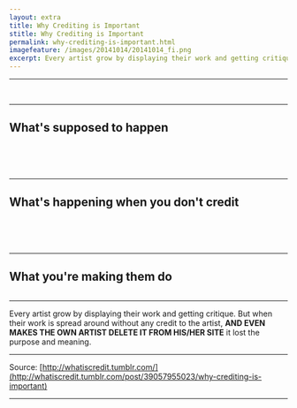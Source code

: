 ```yaml
---
layout: extra
title: Why Crediting is Important
stitle: Why Crediting is Important
permalink: why-crediting-is-important.html
imagefeature: /images/20141014/20141014_fi.png
excerpt: Every artist grow by displaying their work and getting critique. But when their work is spread around without any credit to the artist, AND EVEN MAKES THE OWN ARTIST DELETE IT FROM HIS/HER SITE it lost the purpose and meaning.
---
```


<hr />

<img alt="" src="{{site.staticurl}}/static/credits/1.png" />

<img alt="" src="{{site.staticurl}}/static/credits/2.png" />

<img alt="" src="{{site.staticurl}}/static/credits/3.png" />

<hr />

<h2>What's supposed to happen</h2>

&nbsp;

<img alt="" src="{{site.staticurl}}/static/credits/4.png" />

<img alt="" src="{{site.staticurl}}/static/credits/5.png" />

<img alt="" src="{{site.staticurl}}/static/credits/6.png" />

<img alt="" src="{{site.staticurl}}/static/credits/7.png" />

<hr />

<h2>What's happening when you don't credit</h2>

&nbsp;

<img alt="" src="{{site.staticurl}}/static/credits/8.png" />

<img alt="" src="{{site.staticurl}}/static/credits/9.png" />

<hr />

<h2>What you're making them do</h2>

<img alt="" src="{{site.staticurl}}/static/credits/10.png" />

<hr />


Every artist grow by displaying their work and getting critique. But when their work is spread around without any credit to the artist, **AND EVEN MAKES THE OWN ARTIST DELETE IT FROM HIS/HER SITE** it lost the purpose and meaning.

<hr />

Source: [http://whatiscredit.tumblr.com/](http://whatiscredit.tumblr.com/post/39057955023/why-crediting-is-important)

<hr />